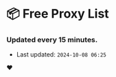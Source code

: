 # :package: Free Proxy List
### Updated every 15 minutes.

- Last updated: `2024-10-08 06:25`

:heart:

